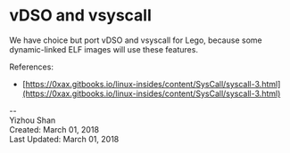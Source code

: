 # vDSO and vsyscall

We have choice but port vDSO and vsyscall for Lego, because some dynamic-linked ELF images will use these features.


References:

- [https://0xax.gitbooks.io/linux-insides/content/SysCall/syscall-3.html](https://0xax.gitbooks.io/linux-insides/content/SysCall/syscall-3.html)

--  
Yizhou Shan  
Created: March 01, 2018  
Last Updated: March 01, 2018
